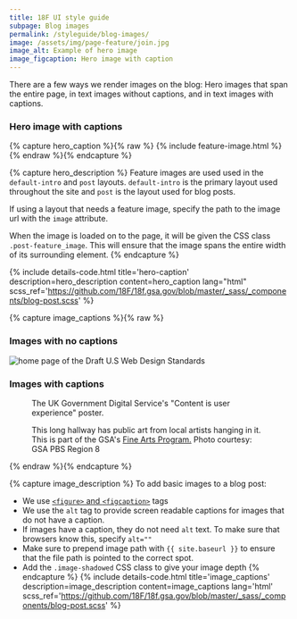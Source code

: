 ```yaml
---
title: 18F UI style guide
subpage: Blog images
permalink: /styleguide/blog-images/
image: /assets/img/page-feature/join.jpg
image_alt: Example of hero image
image_figcaption: Hero image with caption
---
```


There are a few ways we render images on the blog: Hero images that span the entire page, in text images without captions, and in text images with captions.

### Hero image with captions

{% capture hero_caption %}{% raw %}
{% include feature-image.html %}
{% endraw %}{% endcapture %}

{% capture hero_description %}
Feature images are used used in the `default-intro` and `post` layouts. `default-intro` is the primary layout used throughout the site and `post` is the layout used for blog posts.

If using a layout that needs a feature image, specify the path to the image url with the `image` attribute.

When the image is loaded on to the page, it will be given the CSS class `.post-feature_image`. This will ensure that the image spans the entire width of its surrounding element.
{% endcapture %}

{% include details-code.html
   title='hero-caption'
   description=hero_description
   content=hero_caption
   lang="html"
   scss_ref='https://github.com/18F/18f.gsa.gov/blob/master/_sass/_components/blog-post.scss'
%}

{% capture image_captions %}{% raw %}
### Images with no captions
<img class="image-shadowed" src="{{ site.baseurl }}/assets/blog/web-design-standards/template-landing.png" alt="home page of the Draft U.S Web Design Standards">

### Images with captions
<figure>
  <img src="{{ site.baseurl }}/assets/blog/content/gds-content-ux.jpg" alt="">
  <figcaption>The UK Government Digital Service's "Content is user experience" poster.</figcaption>
</figure>

<figure>
  <img src="{{ site.baseurl }}/assets/blog/denver/gallery-41.jpg" alt="">
  <figcaption>This long hallway has public art from local artists hanging in it. This is part of the GSA's <a href="http://www.gsa.gov/fa/">Fine Arts Program.</a> Photo courtesy: GSA PBS Region 8</figcaption>
</figure>
{% endraw %}{% endcapture %}

{% capture image_description %}
To add basic images to a blog post:
* We use [`<figure>` and `<figcaption>`](https://developer.mozilla.org/en-US/docs/Web/HTML/Element/figure) tags
* We use the `alt` tag to provide screen readable captions for images that do not have a caption.
* If images have a caption, they do not need `alt` text. To make sure that browsers know this, specify `alt=""`
* Make sure to prepend image path with `{{ site.baseurl }}` to ensure that the file path is pointed to the correct spot.
* Add the `.image-shadowed` CSS class to give your image depth
{% endcapture %}
{% include details-code.html
   title='image_captions'
   description=image_description
   content=image_captions
   lang='html'
   scss_ref='https://github.com/18F/18f.gsa.gov/blob/master/_sass/_components/blog-post.scss'
%}


